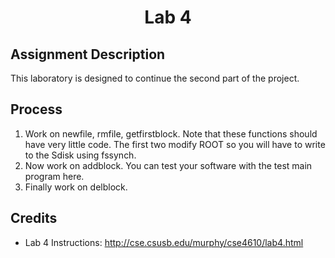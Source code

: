 <h1 align="center">Lab 4</h1>

<h2>Assignment Description</h2>

This laboratory is designed to continue the second part of the project.

<h2>Process</h2>

1. Work on newfile, rmfile, getfirstblock. Note that these functions should have very little code. The first two modify ROOT so you will have to write to the Sdisk using fssynch.
2. Now work on addblock. You can test your software with the test main program here.
3. Finally work on delblock.

<h2>Credits</h2>

- Lab 4 Instructions: http://cse.csusb.edu/murphy/cse4610/lab4.html
